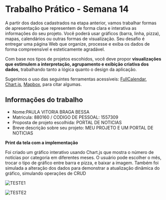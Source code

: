 
# Trabalho Prático - Semana 14

A partir dos dados cadastrados na etapa anterior, vamos trabalhar formas de apresentação que representem de forma clara e interativa as informações do seu projeto. Você poderá usar gráficos (barra, linha, pizza), mapas, calendários ou outras formas de visualização. Seu desafio é entregar uma página Web que organize, processe e exiba os dados de forma compreensível e esteticamente agradável.

Com base nos tipos de projetos escohidos, você deve propor **visualizações que estimulem a interpretação, agrupamento e exibição criativa dos dados**, trabalhando tanto a lógica quanto o design da aplicação.

Sugerimos o uso das seguintes ferramentas acessíveis: [FullCalendar](https://fullcalendar.io/), [Chart.js](https://www.chartjs.org/), [Mapbox](https://docs.mapbox.com/api/), para citar algumas.

## Informações do trabalho

- Nome:PAULA VITORIA BRAGA BESSA
- Matricula: 880160 / CODIGO DE PESSOAL: 1557309
- Proposta de projeto escolhida: PORTAL DE NOTICIAS
- Breve descrição sobre seu projeto: MEU PROJETO E UM PORTAL DE NOTICIAS

**Print da tela com a implementação**

Foi criado um gráfico interativo usando Chart.js que mostra o número de notícias por categoria em diferentes meses. O usuário pode escolher o mês, trocar o tipo de gráfico entre barra e pizza, e baixar a imagem. Também foi simulada a alteração dos dados para demonstrar a atualização dinâmica do gráfico, simulando operações de CRUD

![TESTE1](https://github.com/user-attachments/assets/40c30d52-2407-488c-bd7e-be014d8a823b)

![TESTE2](https://github.com/user-attachments/assets/78ae65dd-c3fc-4dc8-be25-0e97aa15ea05)

